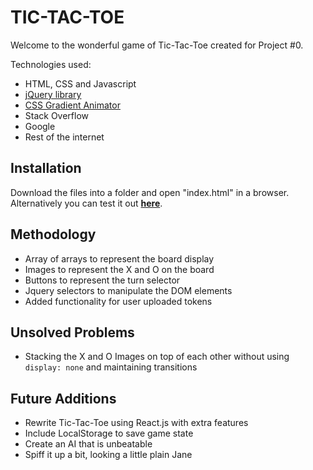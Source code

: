# **TIC-TAC-TOE**

Welcome to the wonderful game of Tic-Tac-Toe created for Project #0.

Technologies used:
- HTML, CSS and Javascript
- [jQuery library](https://jquery.com/)
- [CSS Gradient Animator](https://www.gradient-animator.com/)
- Stack Overflow
- Google
- Rest of the internet

## Installation

Download the files into a folder and open "index.html" in a browser. Alternatively you can test it out [**here**](https://derekw26.github.io/project0).

## Methodology

- Array of arrays to represent the board display
- Images to represent the X and O on the board
- Buttons to represent the turn selector
- Jquery selectors to manipulate the DOM elements
- Added functionality for user uploaded tokens

## Unsolved Problems

- Stacking the X and O Images on top of each other without using ```display: none``` and maintaining transitions

## Future Additions

- Rewrite Tic-Tac-Toe using React.js with extra features
- Include LocalStorage to save game state
- Create an AI that is unbeatable
- Spiff it up a bit, looking a little plain Jane
